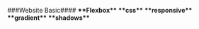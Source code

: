 ###Website Basic####
**\*\***Flexbox**\*\***
**\*\***css**\*\***
**\*\***responsive**\*\***
**\*\***gradient**\*\***
**\*\***shadows**\*\***
